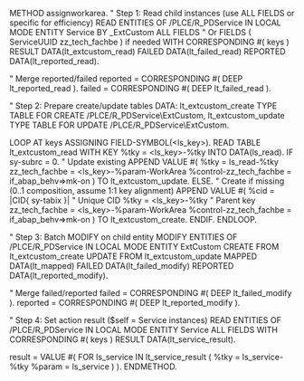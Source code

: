METHOD assignworkarea.
  " Step 1: Read child instances (use ALL FIELDS or specific for efficiency)
  READ ENTITIES OF /PLCE/R_PDService IN LOCAL MODE
    ENTITY Service BY \_ExtCustom
      ALL FIELDS  " Or FIELDS ( ServiceUUID zz_tech_fachbe ) if needed
      WITH CORRESPONDING #( keys )
    RESULT DATA(lt_extcustom_read)
    FAILED DATA(lt_failed_read)
    REPORTED DATA(lt_reported_read).

  " Merge reported/failed
  reported = CORRESPONDING #( DEEP lt_reported_read ).
  failed = CORRESPONDING #( DEEP lt_failed_read ).

  " Step 2: Prepare create/update tables
  DATA: lt_extcustom_create TYPE TABLE FOR CREATE /PLCE/R_PDService\\ExtCustom,
        lt_extcustom_update TYPE TABLE FOR UPDATE /PLCE/R_PDService\\ExtCustom.

  LOOP AT keys ASSIGNING FIELD-SYMBOL(<ls_key>).
    READ TABLE lt_extcustom_read WITH KEY %tky = <ls_key>-%tky INTO DATA(ls_read).
    IF sy-subrc = 0.
      " Update existing
      APPEND VALUE #( %tky                = ls_read-%tky
                      zz_tech_fachbe      = <ls_key>-%param-WorkArea
                      %control-zz_tech_fachbe = if_abap_behv=>mk-on )
             TO lt_extcustom_update.
    ELSE.
      " Create if missing (0..1 composition, assume 1:1 key alignment)
      APPEND VALUE #( %cid                = |CID{ sy-tabix }|  " Unique CID
                      %tky                = <ls_key>-%tky  " Parent key
                      zz_tech_fachbe      = <ls_key>-%param-WorkArea
                      %control-zz_tech_fachbe = if_abap_behv=>mk-on )
             TO lt_extcustom_create.
    ENDIF.
  ENDLOOP.

  " Step 3: Batch MODIFY on child entity
  MODIFY ENTITIES OF /PLCE/R_PDService IN LOCAL MODE
    ENTITY ExtCustom
      CREATE FROM lt_extcustom_create
      UPDATE FROM lt_extcustom_update
    MAPPED DATA(lt_mapped)
    FAILED DATA(lt_failed_modify)
    REPORTED DATA(lt_reported_modify).

  " Merge failed/reported
  failed = CORRESPONDING #( DEEP lt_failed_modify ).
  reported = CORRESPONDING #( DEEP lt_reported_modify ).

  " Step 4: Set action result ($self = Service instances)
  READ ENTITIES OF /PLCE/R_PDService IN LOCAL MODE
    ENTITY Service
      ALL FIELDS WITH CORRESPONDING #( keys )
    RESULT DATA(lt_service_result).

  result = VALUE #( FOR ls_service IN lt_service_result ( %tky   = ls_service-%tky
                                                         %param = ls_service ) ).
ENDMETHOD.
